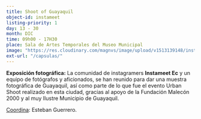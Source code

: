 ```yaml
---
title: Shoot of Guayaquil
object-id: instameet
listing-priority: 1
day: 13 - 30
month: DIC
time: 09h00 - 17H30
place: Sala de Artes Temporales del Museo Municipal
image: "https://res.cloudinary.com/magnvs/image/upload/v1513139148/insta_nivmdc.jpg"
ext-url: "/capsulas/"
---
```


<b>Exposición fotográfica:</b> La comunidad de instagramers <b>Instameet Ec</b> y un equipo de fotógrafos y aficionados, se han reunido para dar una muestra fotográfica de Guayaquil, así como parte de lo que fue el evento Urban Shoot realizado en esta ciudad, gracias al apoyo de la Fundación Malecón 2000 y al muy Ilustre Municipio de Guayaquil.

<u>Coordina</u>: Esteban Guerrero.
